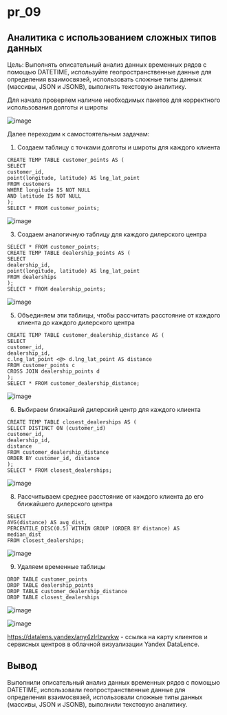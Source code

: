 # pr_09
## Аналитика с использованием сложных типов данных ##
Цель:
Выполнять описательный анализ данных временных рядов с
помощью DATETIME, используйте геопространственные данные для определения
взаимосвязей, использовать сложные типы данных (массивы, JSON и
JSONB), выполнять текстовую аналитику.

Для начала проверяем наличие необходимых пакетов для корректного использования долготы и широты

![image](https://github.com/user-attachments/assets/08fcb493-afdb-4404-96f8-47548206627d)

Далее переходим к самостоятельным задачам:
1. Создаем таблицу с точками долготы и широты для каждого клиента
```
CREATE TEMP TABLE customer_points AS (
SELECT
customer_id,
point(longitude, latitude) AS lng_lat_point
FROM customers
WHERE longitude IS NOT NULL
AND latitude IS NOT NULL
);
SELECT * FROM customer_points;
```
![image](https://github.com/user-attachments/assets/8ce95120-510e-48e8-a0d7-e6eab1842b37)

3. Создаем аналогичную таблицу для каждого дилерского центра
```
SELECT * FROM customer_points;
CREATE TEMP TABLE dealership_points AS (
SELECT
dealership_id,
point(longitude, latitude) AS lng_lat_point
FROM dealerships
);
SELECT * FROM dealership_points;
```
![image](https://github.com/user-attachments/assets/09b9050a-aa85-4f48-8fad-bca66153a1e7)

5. Объединяем эти таблицы, чтобы рассчитать расстояние от каждого клиента до каждого дилерского центра
```
CREATE TEMP TABLE customer_dealership_distance AS (
SELECT
customer_id,
dealership_id,
c.lng_lat_point <@> d.lng_lat_point AS distance
FROM customer_points c
CROSS JOIN dealership_points d
);
SELECT * FROM customer_dealership_distance;
```
![image](https://github.com/user-attachments/assets/52059aa9-df9a-4cbe-8246-c7f5d25273cf)

6. Выбираем ближайший дилерский центр для каждого клиента
```
CREATE TEMP TABLE closest_dealerships AS (
SELECT DISTINCT ON (customer_id)
customer_id,
dealership_id,
distance
FROM customer_dealership_distance
ORDER BY customer_id, distance
);
SELECT * FROM closest_dealerships;
```
![image](https://github.com/user-attachments/assets/4506788b-f2cc-4f0f-a79f-f370ab424a0c)

8. Рассчитываем среднее расстояние от каждого клиента до его ближайшего дилерского центра
```
SELECT
AVG(distance) AS avg_dist,
PERCENTILE_DISC(0.5) WITHIN GROUP (ORDER BY distance) AS
median_dist
FROM closest_dealerships;
```
![image](https://github.com/user-attachments/assets/c0421268-5512-489d-b76a-f28cc5fbb0c6)

9. Удаляем временные таблицы
```
DROP TABLE customer_points
DROP TABLE dealership_points
DROP TABLE customer_dealership_distance
DROP TABLE closest_dealerships
```
![image](https://github.com/user-attachments/assets/daa94abb-6f15-4f43-8129-644c3e9c9696)

![image](https://github.com/user-attachments/assets/236903d0-6341-40f6-97d7-786a4403e8b6)

https://datalens.yandex/any4zlrlzwvkw - ссылка на карту клиентов и сервисных центров в облачной визуализации Yandex DataLence.

## Вывод ##
Выполнили описательный анализ данных временных рядов с
помощью DATETIME, использовали геопространственные данные для определения
взаимосвязей, использовали сложные типы данных (массивы, JSON и
JSONB), выполнили текстовую аналитику.
